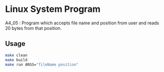 # Linux System Program
A4_05 : Program which accepts file name and position from user and reads 20 bytes from that position.

## Usage
```bash
make clean
make build
make run ARGS="fileName position"
```
